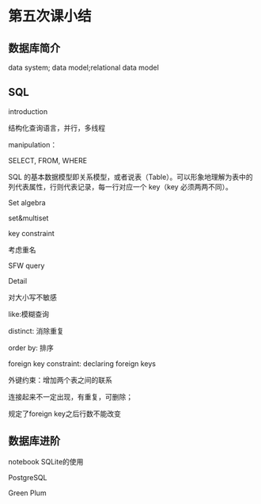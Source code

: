 # 第五次课小结

## 数据库简介

data system; data model;relational data model

## SQL

introduction

结构化查询语言，并行，多线程

manipulation：

SELECT, FROM, WHERE

SQL 的基本数据模型即关系模型，或者说表（Table）。可以形象地理解为表中的列代表属性，行则代表记录，每一行对应一个 key（key 必须两两不同）。

Set algebra

set&multiset

key constraint

考虑重名

SFW query

Detail

对大小写不敏感

like:模糊查询

distinct: 消除重复

order by: 排序

foreign key constraint: declaring foreign keys

外键约束：增加两个表之间的联系

连接起来不一定出现，有重复，可删除；

规定了foreign key之后行数不能改变



## 数据库进阶

notebook SQLite的使用

PostgreSQL

Green Plum



